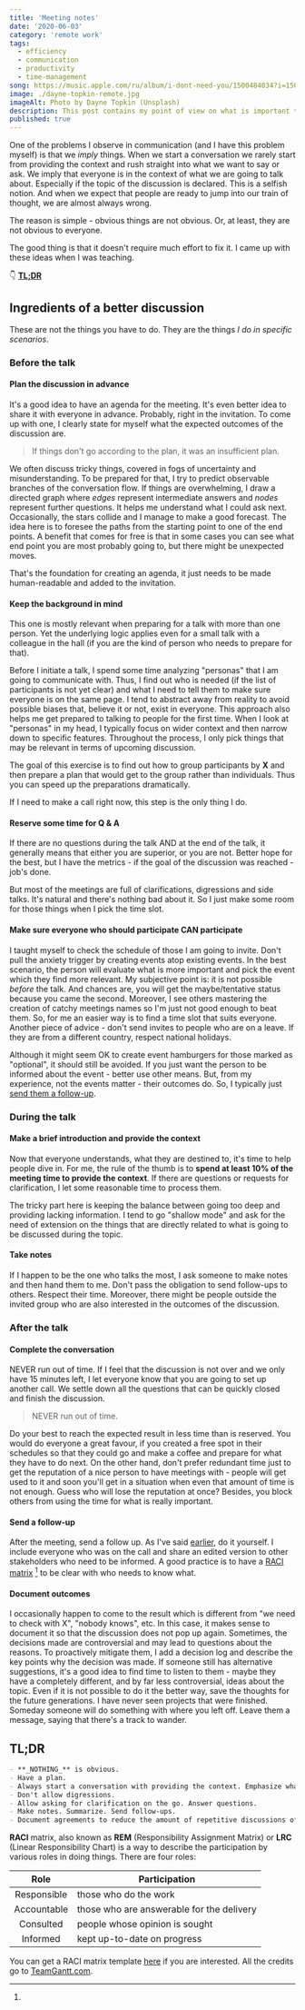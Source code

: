 ```yaml
---
title: 'Meeting notes'
date: '2020-06-03'
category: 'remote work'
tags:
  - efficiency
  - communication
  - productivity
  - time-management
song: https://music.apple.com/ru/album/i-dont-need-you/1500484034?i=1500484041&l=en
image: ./dayne-topkin-remote.jpg
imageAlt: Photo by Dayne Topkin (Unsplash)
description: This post contains my point of view on what is important to make a meeting (or pretty much every discussion) pleasant and efficient.
published: true
---
```


One of the problems I observe in communication (and I have this problem myself) is that we _imply_ things.
When we start a conversation we rarely start from providing the context and rush straight into what we want to
say or ask. We imply that everyone is in the context of what we are going to talk about. Especially if
the topic of the discussion is declared. This is a selfish notion. And when we expect that people
are ready to jump into our train of thought, we are almost always wrong.

The reason is simple - obvious things are not obvious. Or, at least, they are not obvious to everyone.

The good thing is that it doesn't require much effort to fix it. I came up with these ideas when I was teaching.

👇 [**TL;DR**](#tldr)

## Ingredients of a better discussion

These are not the things you have to do. They are the things _I do in specific scenarios_.

### Before the talk

#### Plan the discussion in advance

It's a good idea to have an agenda for the meeting. It's even better idea to share it with everyone
in advance. Probably, right in the invitation. To come up with one, I clearly state for myself what the
expected outcomes of the discussion are.

> If things don't go according to the plan, it was an insufficient plan.

We often discuss tricky things, covered in fogs of uncertainty and misunderstanding. To be
prepared for that, I try to predict observable branches of the conversation flow. If things
are overwhelming, I draw a directed graph where _edges_ represent intermediate answers and _nodes_
represent further questions. It helps me understand what I could ask next. Occasionally, the stars collide
and I manage to make a good forecast. The idea here is to foresee the paths from the starting point to
one of the end points. A benefit that comes for free is that in some cases you can see what end point
you are most probably going to, but there might be unexpected moves.

That's the foundation for creating an agenda, it just needs to be made human-readable and added to the
invitation.

#### Keep the background in mind

This one is mostly relevant when preparing for a talk with more than one person. Yet the underlying logic
applies even for a small talk with a colleague in the hall (if you are the kind of person who needs
to prepare for that).

Before I initiate a talk, I spend some time analyzing "personas" that I am going to communicate with.
Thus, I find out who is needed (if the list of participants is not yet clear) and what I need to tell
them to make sure everyone is on the same page. I tend to abstract away from reality to avoid possible
biases that, believe it or not, exist in everyone. This approach also helps me get prepared to talking
to people for the first time. When I look at "personas" in my head, I typically focus on wider context
and then narrow down to specific features. Throughout the process, I only pick things that may be
relevant in terms of upcoming discussion.

The goal of this exercise is to find out how to group participants by **X** and then prepare a plan
that would get to the group rather than individuals. Thus you can speed up the preparations dramatically.

If I need to make a call right now, this step is the only thing I do.

#### Reserve some time for Q & A

If there are no questions during the talk AND at the end of the talk, it generally means that either you
are superior, or you are not. Better hope for the best, but I have the metrics - if the goal of the
discussion was reached - job's done.

But most of the meetings are full of clarifications, digressions and side talks. It's natural and there's
nothing bad about it. So I just make some room for those things when I pick the time slot.

#### Make sure everyone who should participate CAN participate

I taught myself to check the schedule of those I am going to invite. Don't pull the anxiety trigger by
creating events atop existing events. In the best scenario, the person will evaluate what is more important and
pick the event which they find more relevant. My subjective point is: it is not possible _before_ the talk. And
chances are, you will get the maybe/tentative status because you came the second. Moreover, I see others
mastering the creation of catchy meetings names so I'm just not good enough to beat them. So, for me an easier
way is to find a time slot that suits everyone. Another piece of advice - don't send invites to people who are
on a leave. If they are from a different country, respect national holidays.

Although it might seem OK to create event hamburgers for those marked as "optional", it should still be
avoided. If you just want the person to be informed about the event - better use other means. But, from my
experience, not the events matter - their outcomes do. So, I typically just [send them a follow-up](#send-a-follow-up).

### During the talk

#### Make a brief introduction and provide the context

Now that everyone understands, what they are destined to, it's time to help people dive in. For me, the rule
of the thumb is to **spend at least 10% of the meeting time to provide the context**. If there are
questions or requests for clarification, I let some reasonable time to process them.

The tricky part here is keeping the balance between going too deep and providing lacking information.
I tend to go "shallow mode" and ask for the need of extension on the things that are directly
related to what is going to be discussed during the topic.

#### Take notes

If I happen to be the one who talks the most, I ask someone to make notes and then hand them to me. Don't
pass the obligation to send follow-ups to others. Respect their time. Moreover, there might be people
outside the invited group who are also interested in the outcomes of the discussion.

### After the talk

#### Complete the conversation

NEVER run out of time. If I feel that the discussion is not over and we only have 15 minutes left, I let everyone
know that you are going to set up another call. We settle down all the questions that can be quickly closed
and finish the discussion.

> NEVER run out of time.

Do your best to reach the expected result in less time than is reserved. You would do everyone a great favour,
if you created a free spot in their schedules so that they could go and make a coffee and prepare for what
they have to do next. On the other hand, don't prefer redundant time just to get the reputation of a nice
person to have meetings with - people will get used to it and soon you'll get in a situation when even that amount
of time is not enough. Guess who will lose the reputation at once? Besides, you block others from
using the time for what is really important.

#### Send a follow-up

After the meeting, send a follow up. As I've said [earlier](#make-notes), do it yourself. I include everyone who
was on the call and share an edited version to other stakeholders who need to be informed. A good practice is
to have a [RACI matrix](https://youtu.be/TMT_WPFh6RU) [^1] to be clear with who needs to know what.

#### Document outcomes

I occasionally happen to come to the result which is different from "we need to check with X", "nobody knows",
etc. In this case, it makes sense to document it so that the discussion does not pop up again. Sometimes,
the decisions made are controversial and may lead to questions about the reasons. To proactively mitigate them,
I add a decision log and describe the key points why the decision was made. If someone still has alternative
suggestions, it's a good idea to find time to listen to them - maybe they have a completely different, and by far
less controversial, ideas about the topic. Even if it is not possible to do it the better way, save the thoughts
for the future generations. I have never seen projects that were finished. Someday someone will do something
with where you left off. Leave them a message, saying that there's a track to wander.

## TL;DR

```markdown
- **_NOTHING_** is obvious.
- Have a plan.
- Always start a conversation with providing the context. Emphasize what matters most.
- Don't allow digressions.
- Allow asking for clarification on the go. Answer questions.
- Make notes. Summarize. Send follow-ups.
- Document agreements to reduce the amount of repetitive discussions of the same things. If the topic is controversial, add the decision log.
```

[^1]:
  **RACI** matrix, also known as **REM** (Responsibility Assignment Matrix) or **LRC** (Linear Responsibility Chart)
  is a way to describe the participation by various roles in doing things. There are four roles:

  |    Role     | Participation                             |
  | :---------: | ----------------------------------------- |
  | Responsible | those who do the work                     |
  | Accountable | those who are answerable for the delivery |
  |  Consulted  | people whose opinion is sought            |
  |  Informed   | kept up-to-date on progress               |

  You can get a RACI matrix template [here](https://www.teamgantt.com/blog/raci-chart-definition-tips-and-example)
  if you are interested. All the credits go to [TeamGantt.com](https://www.teamgantt.com/).

